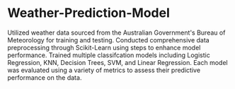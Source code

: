 # Weather-Prediction-Model
Utilized weather data sourced from the Australian Government's Bureau of Meteorology for training and testing.
Conducted comprehensive data preprocessing through Scikit-Learn using steps to enhance model performance.
Trained multiple classifcation models including Logistic Regression, KNN, Decision Trees, SVM, and Linear
Regression. Each model was evaluated using a variety of metrics to assess their predictive performance on the data.